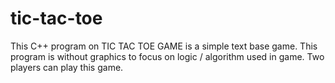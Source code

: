 # tic-tac-toe
This C++ program on TIC TAC TOE GAME is a simple text base game. This program is without graphics to focus on logic / algorithm used in game. Two players can play this game. 
